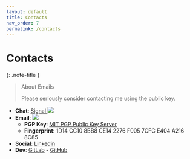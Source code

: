 ```yaml
---
layout: default
title: Contacts
nav_order: 7
permalink: /contacts
---
```


# Contacts

{: .note-title }
> About Emails
>
> Please seriously consider contacting me using the public key.

- **Chat**: [Signal <img style="max-width: 10%; min-width: 5%" src="https://camo.githubusercontent.com/3cbbda6148fe4ac465def5ae523c06345e44c6990ca84f6129bf93ef66258689/68747470733a2f2f7369676e616c2e6f72672f6173736574732f696d616765732f6865616465722f6c6f676f2e706e67"/>](https://signal.me/#eu/D6PzX5dj5JDcTs3R6gVOXo_Kf3BWL72jDwKCPoOPlT6HPUyJl41BrrivbcwT33K0)
- **Email**: <img style="max-width: 45%; min-width: 20%" src="https://aleff-gitlab.gitlab.io/images/email.PNG"/>
    - **PGP Key**: [MIT PGP Public Key Server](https://pgp.mit.edu/pks/lookup?op=get&search=0x7CFCE404A2168C85)
    - **Fingerprint**: 1D14 CC10 8BB8 CE14 2276 F005 7CFC E404 A216 8C85
- **Social**: [Linkedin](https://www.linkedin.com/in/alessandro-greco-aka-aleff/)
- **Dev**: [GitLab](https://gitlab.com/Aleff-GitLab) - [GitHub](https://github.com/aleff-github)